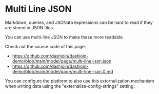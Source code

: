 # Multi Line JSON

Markdown, queries, and JSONata expressions can be hard to read if they are stored in JSON files.

You can use multi-line JSON to make these more readable.

Check out the source code of this page:

* https://github.com/dashjoin/dashjoin-demo/blob/main/model/page/multi-line-json.json
* https://github.com/dashjoin/dashjoin-demo/blob/main/model/page/multi-line-json.0.md

You can configure the platform to also use this externalization
mechanism when writing data using the "externalize-config-strings" setting.
